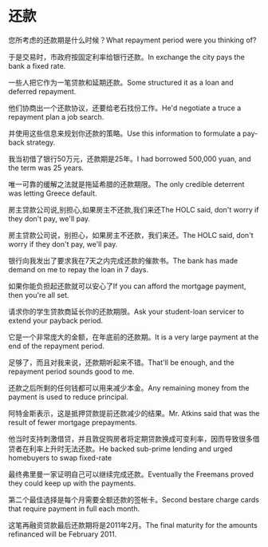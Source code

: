 # 还款

<p><span class="chinese">您所考虑的还款期是什么时候？</span><span class="english">What repayment period were you thinking of?</span></p>

<p><span class="chinese">于是交易时，市政府按固定利率给银行还款。</span><span class="english">In exchange the city pays the bank a fixed rate.</span></p>

<p><span class="chinese">一些人把它作为一笔贷款和延期还款。</span><span class="english">Some structured it as a loan and deferred repayment.</span></p>

<p><span class="chinese">他们协商出一个还款协议，还要给老石找份工作。</span><span class="english">He'd negotiate a truce a repayment plan a job search.</span></p>

<p><span class="chinese">并使用这些信息来规划你还款的策略。</span><span class="english">Use this information to formulate a pay-back strategy.</span></p>

<p><span class="chinese">我当初借了银行50万元，还款期是25年。</span><span class="english">I had borrowed 500,000 yuan, and the term was 25 years.</span></p>

<p><span class="chinese">唯一可靠的缓解之法就是拖延希腊的还款期限。</span><span class="english">The only credible deterrent was letting Greece default.</span></p>

<p><span class="chinese">房主贷款公司说,别担心,如果房主不还款,我们来还</span><span class="english">The HOLC said, don't worry if they don't pay, we'll pay.</span></p>

<p><span class="chinese">房主贷款公司说，别担心，如果房主不还款，我们来还。</span><span class="english">The HOLC said, don't worry if they don't pay, we'll pay.</span></p>

<p><span class="chinese">银行向我发出了要求我在7天之内完成还款的催款书。</span><span class="english">The bank has made demand on me to repay the loan in 7 days.</span></p>

<p><span class="chinese">如果你能负担起还款就可以安心了</span><span class="english">If you can afford the mortgage payment, then you're all set.</span></p>

<p><span class="chinese">请求你的学生贷款商延长你的还款期限。</span><span class="english">Ask your student-loan servicer to extend your payback period.</span></p>

<p><span class="chinese">它是一个非常庞大的金额，在年底前的还款期。</span><span class="english">It is a very large payment at the end of the repayment period.</span></p>

<p><span class="chinese">足够了，而且对我来说，还款期听起来不错。</span><span class="english">That'll be enough, and the repayment period sounds good to me.</span></p>

<p><span class="chinese">还款之后所剩的任何钱都可以用来减少本金。</span><span class="english">Any remaining money from the payment is used to reduce principal.</span></p>

<p><span class="chinese">阿特金斯表示，这是抵押贷款提前还款减少的结果。</span><span class="english">Mr. Atkins said that was the result of fewer mortgage prepayments.</span></p>

<p><span class="chinese">他当时支持刺激借贷，并且敦促购房者将定期贷款换成可变利率，因而导致很多借贷者在利率上升时无法还款。</span><span class="english">He backed sub-prime lending and urged homebuyers to swap fixed-rate</span></p>

<p><span class="chinese">最终弗里曼一家证明自己可以继续完成还款。</span><span class="english">Eventually the Freemans proved they could keep up with the payments.</span></p>

<p><span class="chinese">第二个最佳选择是每个月需要全额还款的签帐卡。</span><span class="english">Second bestare charge cards that require payment in full each month.</span></p>

<p><span class="chinese">这笔再融资贷款最后还款期将是2011年2月。</span><span class="english">The final maturity for the amounts refinanced will be February 2011.</span></p>

